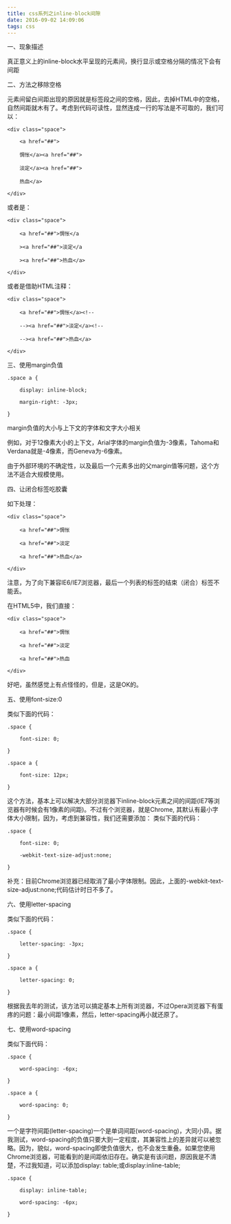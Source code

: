 ```yaml
---
title: css系列之inline-block间隙
date: 2016-09-02 14:09:06
tags: css
---
```

一、现象描述

真正意义上的inline-block水平呈现的元素间，换行显示或空格分隔的情况下会有间距

<!-- more -->

二、方法之移除空格

元素间留白间距出现的原因就是标签段之间的空格，因此，去掉HTML中的空格，自然间距就木有了。考虑到代码可读性，显然连成一行的写法是不可取的，我们可以：

    <div class="space">
    
        <a href="##">
    
        惆怅</a><a href="##">
    
        淡定</a><a href="##">
    
        热血</a>
    
    </div>

或者是：

    <div class="space">
    
        <a href="##">惆怅</a
    
        ><a href="##">淡定</a
    
        ><a href="##">热血</a>
    
    </div>

或者是借助HTML注释：

    <div class="space">
    
        <a href="##">惆怅</a><!--
    
        --><a href="##">淡定</a><!--
    
        --><a href="##">热血</a>
    
    </div>

三、使用margin负值

    .space a {
    
        display: inline-block;
    
        margin-right: -3px;
    
    }

margin负值的大小与上下文的字体和文字大小相关

例如，对于12像素大小的上下文，Arial字体的margin负值为-3像素，Tahoma和Verdana就是-4像素，而Geneva为-6像素。

由于外部环境的不确定性，以及最后一个元素多出的父margin值等问题，这个方法不适合大规模使用。

四、让闭合标签吃胶囊

如下处理：

    <div class="space">
    
        <a href="##">惆怅
    
        <a href="##">淡定
    
        <a href="##">热血</a>
    
    </div>

注意，为了向下兼容IE6/IE7浏览器，最后一个列表的标签的结束（闭合）标签不能丢。

在HTML5中，我们直接：

    <div class="space">
    
        <a href="##">惆怅
    
        <a href="##">淡定
    
        <a href="##">热血
    
    </div>

好吧，虽然感觉上有点怪怪的，但是，这是OK的。

五、使用font-size:0

类似下面的代码：
    
    .space {
    
        font-size: 0;
    
    }
    
    .space a {
    
        font-size: 12px;
    
    }

这个方法，基本上可以解决大部分浏览器下inline-block元素之间的间距(IE7等浏览器有时候会有1像素的间距)。不过有个浏览器，就是Chrome, 其默认有最小字体大小限制，因为，考虑到兼容性，我们还需要添加：
类似下面的代码：

    .space {
    
        font-size: 0;
    
        -webkit-text-size-adjust:none;
    
    }

补充：目前Chrome浏览器已经取消了最小字体限制。因此，上面的-webkit-text-size-adjust:none;代码估计时日不多了。

六、使用letter-spacing

类似下面的代码：

    .space {
    
        letter-spacing: -3px;
    
    }
    
    .space a {
    
        letter-spacing: 0;
    
    }

根据我去年的测试，该方法可以搞定基本上所有浏览器，不过Opera浏览器下有蛋疼的问题：最小间距1像素，然后，letter-spacing再小就还原了。

七、使用word-spacing

类似下面代码：

    .space {
    
        word-spacing: -6px;
    
    }
    
    .space a {
    
        word-spacing: 0;
    
    }

一个是字符间距(letter-spacing)一个是单词间距(word-spacing)，大同小异。据我测试，word-spacing的负值只要大到一定程度，其兼容性上的差异就可以被忽略。因为，貌似，word-spacing即使负值很大，也不会发生重叠。如果您使用Chrome浏览器，可能看到的是间距依旧存在。确实是有该问题，原因我是不清楚，不过我知道，可以添加display: table;或display:inline-table;

    .space {
    
        display: inline-table;
    
        word-spacing: -6px;
    
    }
